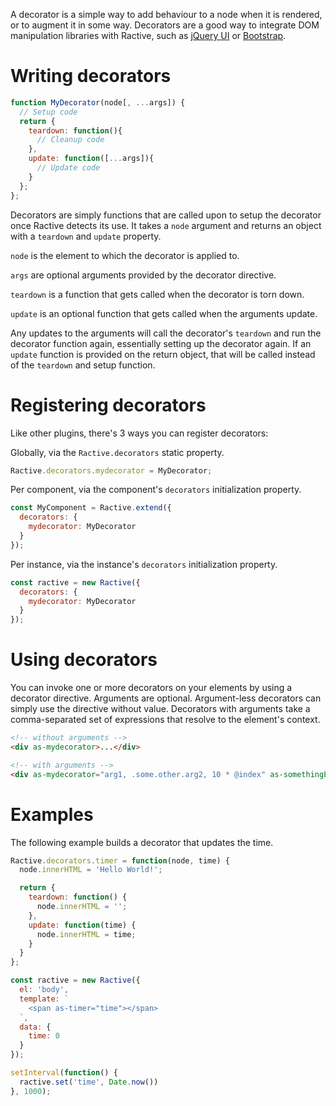 A decorator is a simple way to add behaviour to a node when it is rendered, or to augment it in some way. Decorators are a good way to integrate DOM manipulation libraries with Ractive, such as [jQuery UI](http://jqueryui.com/) or [Bootstrap](https://getbootstrap.com/).

# Writing decorators

```js
function MyDecorator(node[, ...args]) {
  // Setup code
  return {
    teardown: function(){
      // Cleanup code
    },
    update: function([...args]){
      // Update code
    }
  };
};
```

Decorators are simply functions that are called upon to setup the decorator once Ractive detects its use. It takes a `node` argument and returns an object with a `teardown` and `update` property.

`node` is the element to which the decorator is applied to.

`args` are optional arguments provided by the decorator directive.

`teardown` is a function that gets called when the decorator is torn down.

`update` is an optional function that gets called when the arguments update.

Any updates to the arguments will call the decorator's `teardown` and run the decorator function again, essentially setting up the decorator again. If an `update` function is provided on the return object, that will be called instead of the `teardown` and setup function.

# Registering decorators

Like other plugins, there's 3 ways you can register decorators:

Globally, via the `Ractive.decorators` static property.

```js
Ractive.decorators.mydecorator = MyDecorator;
```

Per component, via the component's `decorators` initialization property.

```js
const MyComponent = Ractive.extend({
  decorators: {
    mydecorator: MyDecorator
  }
});
```

Per instance, via the instance's `decorators` initialization property.

```js
const ractive = new Ractive({
  decorators: {
    mydecorator: MyDecorator
  }
});
```

# Using decorators

You can invoke one or more decorators on your elements by using a decorator directive. Arguments are optional. Argument-less decorators can simply use the directive without value. Decorators with arguments take a comma-separated set of expressions that resolve to the element's context.

```html
<!-- without arguments -->
<div as-mydecorator>...</div>

<!-- with arguments -->
<div as-mydecorator="arg1, .some.other.arg2, 10 * @index" as-somethingElseToo>...</div>
```

# Examples

The following example builds a decorator that updates the time.

```js
Ractive.decorators.timer = function(node, time) {
  node.innerHTML = 'Hello World!';

  return {
    teardown: function() {
      node.innerHTML = '';
    },
    update: function(time) {
      node.innerHTML = time;
    }
  }
};

const ractive = new Ractive({
  el: 'body',
  template: `
    <span as-timer="time"></span>
  `,
  data: {
    time: 0
  }
});

setInterval(function() {
  ractive.set('time', Date.now())
}, 1000);
```

